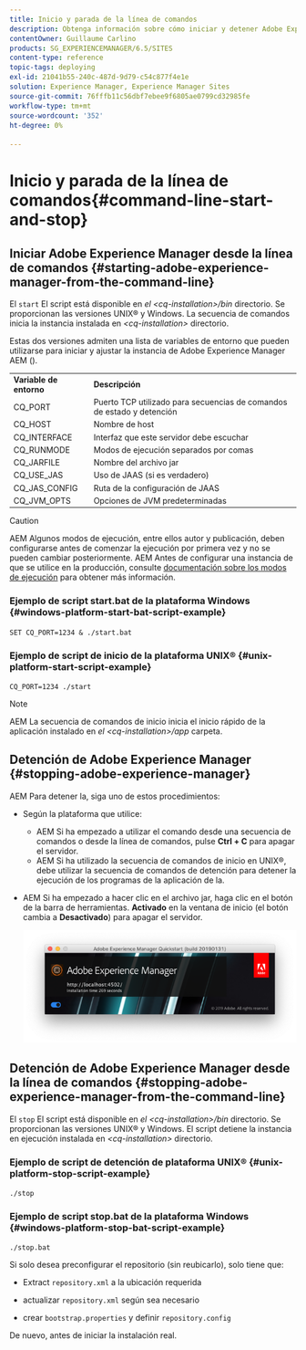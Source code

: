 ```yaml
---
title: Inicio y parada de la línea de comandos
description: Obtenga información sobre cómo iniciar y detener Adobe Experience Manager desde la línea de comandos.
contentOwner: Guillaume Carlino
products: SG_EXPERIENCEMANAGER/6.5/SITES
content-type: reference
topic-tags: deploying
exl-id: 21041b55-240c-487d-9d79-c54c877f4e1e
solution: Experience Manager, Experience Manager Sites
source-git-commit: 76fffb11c56dbf7ebee9f6805ae0799cd32985fe
workflow-type: tm+mt
source-wordcount: '352'
ht-degree: 0%

---
```


# Inicio y parada de la línea de comandos{#command-line-start-and-stop}

## Iniciar Adobe Experience Manager desde la línea de comandos {#starting-adobe-experience-manager-from-the-command-line}

El `start` El script está disponible en *el &lt;cq-installation>/bin* directorio. Se proporcionan las versiones UNIX® y Windows. La secuencia de comandos inicia la instancia instalada en *&lt;cq-installation>* directorio.

Estas dos versiones admiten una lista de variables de entorno que pueden utilizarse para iniciar y ajustar la instancia de Adobe Experience Manager AEM ().

<table>
 <tbody>
  <tr>
   <td><strong>Variable de entorno </strong></td>
   <td><strong>Descripción </strong></td>
  </tr>
  <tr>
   <td>CQ_PORT</td>
   <td>Puerto TCP utilizado para secuencias de comandos de estado y detención<br /> </td>
  </tr>
  <tr>
   <td>CQ_HOST</td>
   <td>Nombre de host<br /> </td>
  </tr>
  <tr>
   <td>CQ_INTERFACE</td>
   <td>Interfaz que este servidor debe escuchar<br /> </td>
  </tr>
  <tr>
   <td>CQ_RUNMODE</td>
   <td>Modos de ejecución separados por comas<br /> </td>
  </tr>
  <tr>
   <td>CQ_JARFILE</td>
   <td>Nombre del archivo jar<br /> </td>
  </tr>
  <tr>
   <td>CQ_USE_JAS</td>
   <td>Uso de JAAS (si es verdadero)<br /> </td>
  </tr>
  <tr>
   <td>CQ_JAS_CONFIG</td>
   <td>Ruta de la configuración de JAAS<br /> </td>
  </tr>
  <tr>
   <td>CQ_JVM_OPTS</td>
   <td>Opciones de JVM predeterminadas<br /> </td>
  </tr>
 </tbody>
</table>

>[!CAUTION]
>
>AEM Algunos modos de ejecución, entre ellos autor y publicación, deben configurarse antes de comenzar la ejecución por primera vez y no se pueden cambiar posteriormente. AEM Antes de configurar una instancia de que se utilice en la producción, consulte [documentación sobre los modos de ejecución](/help/sites-deploying/configure-runmodes.md) para obtener más información.

### Ejemplo de script start.bat de la plataforma Windows {#windows-platform-start-bat-script-example}

```shell
SET CQ_PORT=1234 & ./start.bat
```

### Ejemplo de script de inicio de la plataforma UNIX® {#unix-platform-start-script-example}

```shell
CQ_PORT=1234 ./start
```

>[!NOTE]
>
>AEM La secuencia de comandos de inicio inicia el inicio rápido de la aplicación instalado en *el &lt;cq-installation>/app* carpeta.

## Detención de Adobe Experience Manager {#stopping-adobe-experience-manager}

AEM Para detener la, siga uno de estos procedimientos:

* Según la plataforma que utilice:

   * AEM Si ha empezado a utilizar el comando desde una secuencia de comandos o desde la línea de comandos, pulse **Ctrl + C** para apagar el servidor.
   * AEM Si ha utilizado la secuencia de comandos de inicio en UNIX®, debe utilizar la secuencia de comandos de detención para detener la ejecución de los programas de la aplicación de la.

* AEM Si ha empezado a hacer clic en el archivo jar, haga clic en el botón de la barra de herramientas. **Activado** en la ventana de inicio (el botón cambia a **Desactivado**) para apagar el servidor.

  ![chlimage_1-63](assets/chlimage_1-63.png)

## Detención de Adobe Experience Manager desde la línea de comandos {#stopping-adobe-experience-manager-from-the-command-line}

El `stop` El script está disponible en *el &lt;cq-installation>/bin* directorio. Se proporcionan las versiones UNIX® y Windows. El script detiene la instancia en ejecución instalada en *&lt;cq-installation>* directorio.

### Ejemplo de script de detención de plataforma UNIX® {#unix-platform-stop-script-example}

```shell
./stop
```

### Ejemplo de script stop.bat de la plataforma Windows {#windows-platform-stop-bat-script-example}

```shell
./stop.bat
```

Si solo desea preconfigurar el repositorio (sin reubicarlo), solo tiene que:

* Extract `repository.xml` a la ubicación requerida

* actualizar `repository.xml` según sea necesario

* crear `bootstrap.properties` y definir `repository.config`

De nuevo, antes de iniciar la instalación real.
